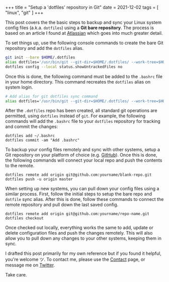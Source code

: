 +++
title = "Setup a 'dotfiles' repository in Git"
date = 2021-12-02
tags = [ "linux", "git" ]
+++

This post covers the the basic steps to backup and sync your Linux system config files (a.k.a. `dotfiles`) using a __Git bare repository__. The process is based on an article I found at [Atlassian](https://www.atlassian.com/git/tutorials/dotfiles) which goes into much greater detail.  

To set things up, use the following console commands to create the bare Git repository and add the `dotfiles` alias.

```bash
git init --bare $HOME/.dotfiles
alias dotfiles='/usr/bin/git --git-dir=$HOME/.dotfiles/ --work-tree=$HOME'
dotfiles config --local status.showUntrackedFiles no
```

Once this is done, the following command must be added to the `.bashrc` file in your home directory. This command recreates the `dotfiles` alias on system login.

```bash
# Add alias for git dotfiles sync command
alias dotfiles='/usr/bin/git --git-dir=$HOME/.dotfiles/ --work-tree=$HOME'
```

After the `.dotfiles` repo has been created, all standard git operations are permitted, using `dotfiles` instead of `git`. For example, the following commands will add the `.bashrc` file to your `dotfiles` repository for tracking and commit the changes:  

```
dotfiles add ~/.bashrc
dotfiles commit -am "Add .bashrc" 
```

To backup your config files remotely and sync with other systems, setup a Git repository on your platform of choice (e.g. [GitHub](https://github.com)). Once this is done, the following commands will connect your local repo and push the contents to the remote.  

```
dotfiles remote add origin git@github.com:yourname/blank-repo.git 
dotfiles push -u origin master
```

When setting up new systems, you can pull down your config files using a similar process. First, follow the initial steps to setup the bare repo and `dotfile` sync alias. After this is done, follow these commands to connect the remote repository and pull down the last saved config.  

```
dotfiles remote add origin git@github.com:yourname/repo-name.git 
dotfiles checkout
```

Once checked out locally, everything works the same to add, update or delete configuration files and push the changes remotely. This will also allow you to pull down any changes to your other systems, keeping them in sync.

I drafted this post primarily for my own reference but if you found it helpful, you're welcome ツ. To contact me, please use the [Contact](/contact) page, or message me on [Twitter](https://twitter.com/TheDeskofBrad).  

Take care.  
